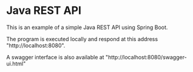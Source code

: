 # Java REST API

This is an example of a simple Java REST API using Spring Boot.

The program is executed locally and respond at this address "http://localhost:8080".

A swagger interface is also available at "http://localhost:8080/swagger-ui.html"
